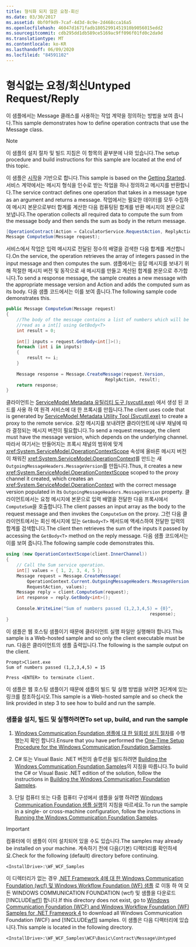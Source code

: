 ```yaml
---
title: 형식화 되지 않은 요청-회신
ms.date: 03/30/2017
ms.assetid: 0bf0f9d9-7caf-4d3d-8c9e-2d468cca16a5
ms.openlocfilehash: 46047d1671fadb18052991451910b9056015edd2
ms.sourcegitcommit: cdb295dd1db589ce5169ac9ff096f01fd0c2da9d
ms.translationtype: MT
ms.contentlocale: ko-KR
ms.lasthandoff: 06/09/2020
ms.locfileid: "84591102"
---
```

# <a name="untyped-requestreply"></a><span data-ttu-id="09868-102">형식없는 요청/회신</span><span class="sxs-lookup"><span data-stu-id="09868-102">Untyped Request/Reply</span></span>
<span data-ttu-id="09868-103">이 샘플에서는 Message 클래스를 사용하는 작업 계약을 정의하는 방법을 보여 줍니다.</span><span class="sxs-lookup"><span data-stu-id="09868-103">This sample demonstrates how to define operation contracts that use the Message class.</span></span>  
  
> [!NOTE]
> <span data-ttu-id="09868-104">이 샘플의 설치 절차 및 빌드 지침은 이 항목의 끝부분에 나와 있습니다.</span><span class="sxs-lookup"><span data-stu-id="09868-104">The setup procedure and build instructions for this sample are located at the end of this topic.</span></span>  
  
 <span data-ttu-id="09868-105">이 샘플은 [시작](getting-started-sample.md)을 기반으로 합니다.</span><span class="sxs-lookup"><span data-stu-id="09868-105">This sample is based on the [Getting Started](getting-started-sample.md).</span></span> <span data-ttu-id="09868-106">서비스 계약에서는 메시지 형식을 인수로 받는 작업을 하나 정의하고 메시지를 반환합니다.</span><span class="sxs-lookup"><span data-stu-id="09868-106">The service contract defines one operation that takes in a message type as an argument and returns a message.</span></span> <span data-ttu-id="09868-107">작업에서는 필요한 데이터를 모두 수집하여 메시지 본문으로부터 합계를 계산한 다음 컴퓨팅된 합계를 반환 메시지의 본문으로 보냅니다.</span><span class="sxs-lookup"><span data-stu-id="09868-107">The operation collects all required data to compute the sum from the message body and then sends the sum as body in the return message.</span></span>  
  
```csharp
[OperationContract(Action = CalculatorService.RequestAction, ReplyAction = CalculatorService.ReplyAction)]  
Message ComputeSum(Message request);  
```  
  
 <span data-ttu-id="09868-108">서비스에서 작업은 입력 메시지로 전달된 정수의 배열을 검색한 다음 합계를 계산합니다.</span><span class="sxs-lookup"><span data-stu-id="09868-108">On the service, the operation retrieves the array of integers passed in the input message and then computes the sum.</span></span> <span data-ttu-id="09868-109">샘플에서는 응답 메시지를 보내기 위해 적절한 메시지 버전 및 동작으로 새 메시지를 만들고 계산된 합계를 본문으로 추가합니다.</span><span class="sxs-lookup"><span data-stu-id="09868-109">To send a response message, the sample creates a new message with the appropriate message version and Action and adds the computed sum as its body.</span></span> <span data-ttu-id="09868-110">다음 샘플 코드에서는 이를 보여 줍니다.</span><span class="sxs-lookup"><span data-stu-id="09868-110">The following sample code demonstrates this.</span></span>  
  
```csharp
public Message ComputeSum(Message request)  
{  
    //The body of the message contains a list of numbers which will be
    //read as a int[] using GetBody<T>  
    int result = 0;  
  
    int[] inputs = request.GetBody<int[]>();  
    foreach (int i in inputs)  
    {  
        result += i;  
    }  
  
    Message response = Message.CreateMessage(request.Version,
                                      ReplyAction, result);  
    return response;  
}  
```  
  
 <span data-ttu-id="09868-111">클라이언트는 [ServiceModel Metadata 유틸리티 도구 (svcutil.exe)](../servicemodel-metadata-utility-tool-svcutil-exe.md) 에서 생성 된 코드를 사용 하 여 원격 서비스에 대 한 프록시를 만듭니다.</span><span class="sxs-lookup"><span data-stu-id="09868-111">The client uses code that is generated by [ServiceModel Metadata Utility Tool (Svcutil.exe)](../servicemodel-metadata-utility-tool-svcutil-exe.md) to create a proxy to the remote service.</span></span> <span data-ttu-id="09868-112">요청 메시지를 보내려면 클라이언트에 내부 채널에 따라 결정되는 메시지 버전이 필요합니다.</span><span class="sxs-lookup"><span data-stu-id="09868-112">To send a request message, the client must have the message version, which depends on the underlying channel.</span></span> <span data-ttu-id="09868-113">따라서 여기서는 만들어지는 프록시 채널의 범위에 맞게 <xref:System.ServiceModel.OperationContextScope> 속성에 올바른 메시지 버전이 채워진 <xref:System.ServiceModel.OperationContext>를 만드는 새 `OutgoingMessageHeaders.MessageVersion`를 만듭니다.</span><span class="sxs-lookup"><span data-stu-id="09868-113">Thus, it creates a new <xref:System.ServiceModel.OperationContextScope> scoped to the proxy channel it created, which creates an <xref:System.ServiceModel.OperationContext> with the correct message version populated in its `OutgoingMessageHeaders.MessageVersion` property.</span></span> <span data-ttu-id="09868-114">클라이언트에서는 요청 메시지에 본문으로 입력 배열을 전달한 다음 프록시에서 `ComputeSum`을 호출합니다.</span><span class="sxs-lookup"><span data-stu-id="09868-114">The client passes an input array as the body to the request message and then invokes the `ComputeSum` on the proxy.</span></span> <span data-ttu-id="09868-115">그런 다음 클라이언트에서는 회신 메시지에 있는 `GetBody<T>` 메서드에 액세스하여 전달한 입력의 합계를 검색합니다.</span><span class="sxs-lookup"><span data-stu-id="09868-115">The client then retrieves the sum of the inputs it passed by accessing the `GetBody<T>` method on the reply message.</span></span> <span data-ttu-id="09868-116">다음 샘플 코드에서는 이를 보여 줍니다.</span><span class="sxs-lookup"><span data-stu-id="09868-116">The following sample code demonstrates this.</span></span>  
  
```csharp
using (new OperationContextScope(client.InnerChannel))  
{  
    // Call the Sum service operation.  
    int[] values = { 1, 2, 3, 4, 5 };  
    Message request = Message.CreateMessage(  
        OperationContext.Current.OutgoingMessageHeaders.MessageVersion,
        RequestAction, values);  
    Message reply = client.ComputeSum(request);  
    int response = reply.GetBody<int>();  
  
    Console.WriteLine("Sum of numbers passed (1,2,3,4,5) = {0}",
                                                       response);  
}  
```  
  
 <span data-ttu-id="09868-117">이 샘플은 웹 호스팅 샘플이기 때문에 클라이언트 실행 파일만 실행해야 합니다.</span><span class="sxs-lookup"><span data-stu-id="09868-117">This sample is a Web-hosted sample and so only the client executable must be run.</span></span> <span data-ttu-id="09868-118">다음은 클라이언트의 샘플 출력입니다.</span><span class="sxs-lookup"><span data-stu-id="09868-118">The following is the sample output on the client.</span></span>  
  
```console  
Prompt>Client.exe  
Sum of numbers passed (1,2,3,4,5) = 15  
  
Press <ENTER> to terminate client.  
```  
  
 <span data-ttu-id="09868-119">이 샘플은 웹 호스팅 샘플이기 때문에 샘플의 빌드 및 실행 방법을 보려면 3단계에 있는 링크를 참조하십시오.</span><span class="sxs-lookup"><span data-stu-id="09868-119">This sample is a Web-hosted sample and so check the link provided in step 3 to see how to build and run the sample.</span></span>  
  
### <a name="to-set-up-build-and-run-the-sample"></a><span data-ttu-id="09868-120">샘플을 설치, 빌드 및 실행하려면</span><span class="sxs-lookup"><span data-stu-id="09868-120">To set up, build, and run the sample</span></span>  
  
1. <span data-ttu-id="09868-121">[Windows Communication Foundation 샘플에 대 한 일회성 설치 절차](one-time-setup-procedure-for-the-wcf-samples.md)를 수행 했는지 확인 합니다.</span><span class="sxs-lookup"><span data-stu-id="09868-121">Ensure that you have performed the [One-Time Setup Procedure for the Windows Communication Foundation Samples](one-time-setup-procedure-for-the-wcf-samples.md).</span></span>  
  
2. <span data-ttu-id="09868-122">C# 또는 Visual Basic .NET 버전의 솔루션을 빌드하려면 [Building the Windows Communication Foundation Samples](building-the-samples.md)의 지침을 따릅니다.</span><span class="sxs-lookup"><span data-stu-id="09868-122">To build the C# or Visual Basic .NET edition of the solution, follow the instructions in [Building the Windows Communication Foundation Samples](building-the-samples.md).</span></span>  
  
3. <span data-ttu-id="09868-123">단일 컴퓨터 또는 다중 컴퓨터 구성에서 샘플을 실행 하려면 [Windows Communication Foundation 샘플 실행](running-the-samples.md)의 지침을 따르세요.</span><span class="sxs-lookup"><span data-stu-id="09868-123">To run the sample in a single- or cross-machine configuration, follow the instructions in [Running the Windows Communication Foundation Samples](running-the-samples.md).</span></span>  
  
> [!IMPORTANT]
> <span data-ttu-id="09868-124">컴퓨터에 이 샘플이 이미 설치되어 있을 수도 있습니다.</span><span class="sxs-lookup"><span data-stu-id="09868-124">The samples may already be installed on your machine.</span></span> <span data-ttu-id="09868-125">계속하기 전에 다음(기본) 디렉터리를 확인하세요.</span><span class="sxs-lookup"><span data-stu-id="09868-125">Check for the following (default) directory before continuing.</span></span>  
>
> `<InstallDrive>:\WF_WCF_Samples`  
>
> <span data-ttu-id="09868-126">이 디렉터리가 없는 경우 [.NET Framework 4에 대 한 Windows Communication Foundation (wcf) 및 Windows Workflow Foundation (WF) 샘플](https://www.microsoft.com/download/details.aspx?id=21459) 로 이동 하 여 모든 WINDOWS COMMUNICATION FOUNDATION (wcf) 및 샘플을 다운로드 [!INCLUDE[wf1](../../../../includes/wf1-md.md)] 합니다.</span><span class="sxs-lookup"><span data-stu-id="09868-126">If this directory does not exist, go to [Windows Communication Foundation (WCF) and Windows Workflow Foundation (WF) Samples for .NET Framework 4](https://www.microsoft.com/download/details.aspx?id=21459) to download all Windows Communication Foundation (WCF) and [!INCLUDE[wf1](../../../../includes/wf1-md.md)] samples.</span></span> <span data-ttu-id="09868-127">이 샘플은 다음 디렉터리에 있습니다.</span><span class="sxs-lookup"><span data-stu-id="09868-127">This sample is located in the following directory.</span></span>  
>
> `<InstallDrive>:\WF_WCF_Samples\WCF\Basic\Contract\Message\Untyped`  
